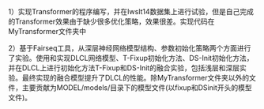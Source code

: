1）实现Transformer的程序编写，并在Iwslt14数据集上进行试验，但是自己完成的Transformer效果由于缺少很多优化策略，效果很差。实现代码在MyTransformer文件夹中

2）基于Fairseq工具，从深层神经网络模型结构、参数初始化策略两个方面进行了实验。使用和实现DLCL网络模型、T-Fixup初始化方法、DS-Init初始化方法，并在DLCL上进行初始化方法T-Fixup和DS-Init的融合实验，包括浅层和深层实验。最终实现的融合模型提升了DLCL的性能。除MyTransformer文件夹以外的文件，主要贡献为MODEL/models/目录下的模型文件(以fixup和DSinit开头的模型文件)。
